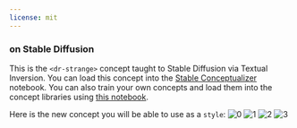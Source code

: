 ```yaml
---
license: mit
---
```

### <dr-strange> on Stable Diffusion
This is the `<dr-strange>` concept taught to Stable Diffusion via Textual Inversion. You can load this concept into the [Stable Conceptualizer](https://colab.research.google.com/github/huggingface/notebooks/blob/main/diffusers/stable_conceptualizer_inference.ipynb) notebook. You can also train your own concepts and load them into the concept libraries using [this notebook](https://colab.research.google.com/github/huggingface/notebooks/blob/main/diffusers/sd_textual_inversion_training.ipynb).

Here is the new concept you will be able to use as a `style`:
![<dr-strange> 0](https://huggingface.co/sd-concepts-library/dr-strange/resolve/main/concept_images/3.jpeg)
![<dr-strange> 1](https://huggingface.co/sd-concepts-library/dr-strange/resolve/main/concept_images/1.jpeg)
![<dr-strange> 2](https://huggingface.co/sd-concepts-library/dr-strange/resolve/main/concept_images/0.jpeg)
![<dr-strange> 3](https://huggingface.co/sd-concepts-library/dr-strange/resolve/main/concept_images/2.jpeg)

